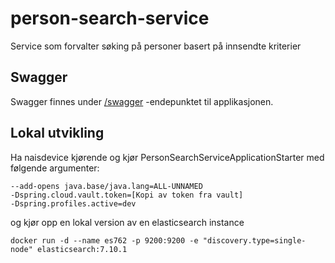 # person-search-service

Service som forvalter søking på personer basert på innsendte kriterier

## Swagger

Swagger finnes under [/swagger](https://person-search-service.dev.intern.nav.no/swagger)
-endepunktet til applikasjonen.

## Lokal utvikling

Ha naisdevice kjørende og kjør PersonSearchServiceApplicationStarter med følgende argumenter:

```
--add-opens java.base/java.lang=ALL-UNNAMED
-Dspring.cloud.vault.token=[Kopi av token fra vault]
-Dspring.profiles.active=dev
```

og kjør opp en lokal version av en elasticsearch instance

```
docker run -d --name es762 -p 9200:9200 -e "discovery.type=single-node" elasticsearch:7.10.1
```
